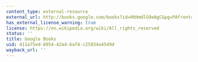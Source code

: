 ```yaml
---
content_type: external-resource
external_url: http://books.google.com/books?id=HhHmdlG9eAgC&pg=PAfrontcover
has_external_license_warning: true
license: https://en.wikipedia.org/wiki/All_rights_reserved
status: ''
title: Google Books
uid: 411a75ed-8954-42a4-baf4-c25934a4549d
wayback_url: ''
---
```

